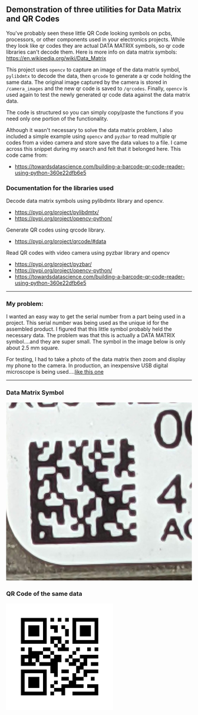 ## Demonstration of three utilities for Data Matrix and QR Codes

You've probably seen these little QR Code looking symbols on pcbs, processors, or other components used in
your electronics projects. While they look like qr codes they are actual DATA MATRIX symbols, so qr code libraries
can't decode them. Here is more info on data matrix symbols: https://en.wikipedia.org/wiki/Data_Matrix

This project uses `opencv` to capture an image of the data matrix symbol, `pylibdmtx` to decode the data, then `qrcode`
to generate a qr code holding the same data. The original image captured by the camera is stored in `/camera_images`
and the new qr code is saved to `/qrcodes`. Finally, `opencv` is used again to test the newly generated qr code
data against the data matrix data.

The code is structured so you can simply copy/paste the functions if you need only one portion of the functionality.

Although it wasn't necessary to solve the data matrix problem, I also included a simple example
using `opencv` and `pyzbar` to read multiple qr codes from a video camera and store save the data values to a file.
I came across this snippet during my search and felt that it belonged here. This code came from:

- https://towardsdatascience.com/building-a-barcode-qr-code-reader-using-python-360e22dfb6e5

### Documentation for the libraries used

Decode data matrix symbols using pylibdmtx library and opencv.

- https://pypi.org/project/pylibdmtx/
- https://pypi.org/project/opencv-python/

Generate QR codes using qrcode library.

- https://pypi.org/project/qrcode/#data

Read QR codes with video camera using pyzbar library and opencv

- https://pypi.org/project/pyzbar/
- https://pypi.org/project/opencv-python/
- https://towardsdatascience.com/building-a-barcode-qr-code-reader-using-python-360e22dfb6e5

---

### My problem:

I wanted an easy way to get the serial number from a part being used in a project. This serial number was being used
as the unique id for the assembled product. I figured that this little symbol probably held the necessary data.
The problem was that this is actually a DATA MATRIX symbol....and they are super small. The symbol in the image below
is only about 2.5 mm square.

For testing, I had to take a photo of the data matrix then zoom and display my phone to the camera. In production,
an inexpensive USB digital microscope is being used....[like this one](https://www.amazon.com/Microscope-ANNLOV-Electronic-Magnification-Adjustable/dp/B084HJ44J5/ref=sr_1_14?crid=2A1MVESL0BR51&keywords=coin+inspection+camera&qid=1637548136&qsid=137-0052057-0876551&sprefix=coin+ins%2Caps%2C224&sr=8-14&sres=B08CZCH2PP%2CB0928Q3T42%2CB081J3LN61%2CB07TV2BFVR%2CB07C9C6P5D%2CB0819Q2YLK%2CB08PTVBGBQ%2CB01MYTHWK4%2CB081RFWHTJ%2CB084HJ44J5%2CB08NJ8627V%2CB071HYRPND%2CB08DR573QL%2CB08MPXNW76%2CB09HX29ZKG%2CB07PN9N21Z&srpt=MICROSCOPES)

---

### Data Matrix Symbol

![test_dm-2.png](./assets/readme-1637545670472.png)

### QR Code of the same data

![QR Code](./assets/readme-1637547881209.png)
